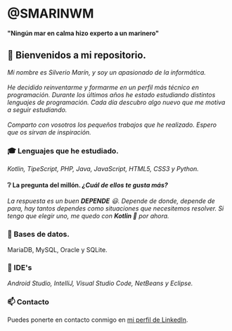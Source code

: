 # @SMARINWM
**"Ningún mar en calma hizo experto a un marinero"**

## 👋 Bienvenidos a mi repositorio.

*Mi nombre es Silverio Marín, y soy un apasionado de la informática.*
<br><br>
*He decidido reinventarme y formarme en un perfil más técnico en programación. Durante los últimos años he estado estudiando distintos lenguajes de programación. Cada día descubro algo nuevo que me motiva a seguir estudiando.*
<br> <br>
*Comparto con vosotros los pequeños trabajos que he realizado. Espero que os sirvan de inspiración.*

### :mortar_board: Lenguajes que he estudiado. 
*Kotlin, TipeScript, PHP, Java, JavaScript, HTML5, CSS3 y Python.*

#### :grey_question: La pregunta del millón. *¿Cuál de ellos te gusta más?* 
*La respuesta es un buen **DEPENDE** :smiley:. Depende de donde, depende de para, 
hay tantos dependes como situaciones que necesitemos resolver. 
Si tengo que elegir uno, me quedo con **Kotlin 💞️** por ahora.* 


### :minidisc: Bases de datos.

MariaDB, MySQL, Oracle y SQLite.

### :wrench: IDE's 
*Android Studio, IntelliJ, Visual Studio Code, NetBeans y Eclipse.*

### 📫 Contacto

Puedes ponerte en contacto conmigo en [mi perfil de LinkedIn](https://www.linkedin.com/in/silveriomarín).


